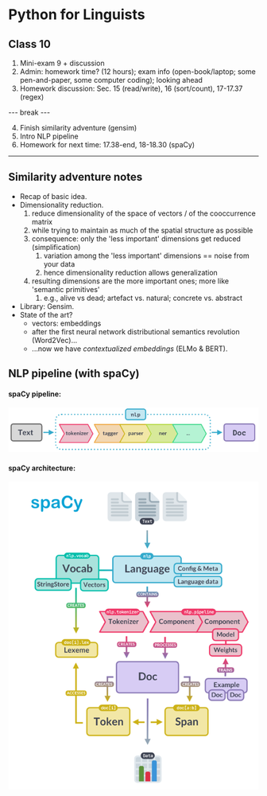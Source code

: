 # Python for Linguists

## Class 10
1. Mini-exam 9 + discussion
2. Admin: homework time? (12 hours); exam info (open-book/laptop; some pen-and-paper, some computer coding); looking ahead
3. Homework discussion: Sec. 15 (read/write), 16 (sort/count), 17-17.37 (regex)

--- break ---

4. Finish similarity adventure (gensim)
5. Intro NLP pipeline
6. Homework for next time: 17.38-end, 18-18.30 (spaCy)
------

## Similarity adventure notes
- Recap of basic idea.
- Dimensionality reduction.
    1. reduce dimensionality of the space of vectors / of the cooccurrence matrix
    2. while trying to maintain as much of the spatial structure as possible
    3. consequence: only the 'less important' dimensions get reduced (simplification)
       1. variation among the 'less important' dimensions == noise from your data
       2. hence dimensionality reduction allows generalization
    4. resulting dimensions are the more important ones; more like 'semantic primitives' 
       1. e.g., alive vs dead; artefact vs. natural; concrete vs. abstract
- Library: Gensim.
- State of the art?
  - vectors: embeddings
  - after the first neural network distributional semantics revolution (Word2Vec)...
  - ...now we have _contextualized embeddings_ (ELMo & BERT).

## NLP pipeline (with spaCy)

#### spaCy pipeline:

![spacy_pipeline.png](slides/spacy_pipeline.png)

#### spaCy architecture:

![spacy_architecture.png](slides/spacy_architecture.png)
